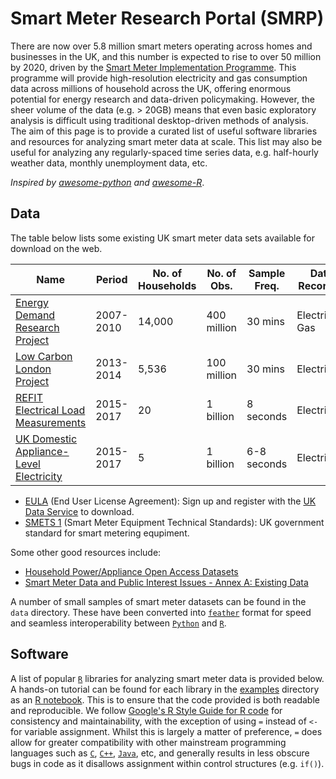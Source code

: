 # Smart Meter Research Portal (SMRP)
There are now over 5.8 million smart meters operating across homes and businesses in the UK, and this number is expected to rise to over 50 million by 2020, driven by the [Smart Meter Implementation Programme][smip]. This programme will provide high-resolution electricity and gas consumption data across millions of household across the UK, offering enormous potential for energy research and data-driven policymaking. However, the sheer volume of the data (e.g. > 20GB) means that even basic exploratory analysis is difficult using traditional desktop-driven methods of analysis. The aim of this page is to provide a curated list of useful software libraries and resources for analyzing smart meter data at scale. This list may also be useful for analyzing any regularly-spaced time series data, e.g. half-hourly weather data, monthly unemployment data, etc. 

*Inspired by [awesome-python][awesome-python] and [awesome-R][awesome-R]*.
 
## Data
The table below lists some existing UK smart meter data sets available for download on the web.

Name | Period | No. of Households | No. of Obs. | Sample Freq. | Data Recorded | Obs. Type | Data Format | Data License | Meter Type 
---- | ---- | ---- | ---- | ---- | ---- | ---- | ---- | ---- | --- |
[Energy Demand Research Project][EDRP] |  2007-2010 |  14,000 | 400 million | 30  mins | Electricity, Gas | Aggregate | csv | [EULA] | [SMETS 1]
[Low Carbon London Project][LCL] |  2013-2014 | 5,536  | 100 million | 30 mins | Electricity | Aggregate | csv | Open | [SMETS 1]
[REFIT Electrical Load Measurements][REFIT] | 2015-2017 | 20 | 1 billion | 8 seconds | Electricity | Aggregate, Appliance | csv |  Open | Own device
[UK Domestic Appliance-Level Electricity][UK-DALE] | 2015-2017 | 5 | 1 billion |6-8 seconds | Electricity | Aggregate, Appliance | csv, FLAC | Open | Own device |

* [EULA] (End User License Agreement): Sign up and register with the [UK Data Service][UKDS] to download.
* [SMETS 1] (Smart Meter Equipment Technical Standards): UK government standard for smart metering equpiment.

Some other good resources include:
- [Household Power/Appliance Open Access Datasets][Nature Table] 
- [Smart Meter Data and Public Interest Issues - Annex A: Existing Data][Elam Paper] 

A number of small samples of smart meter datasets can be found in the `data` directory. 
These have been converted into [`feather`][Feather] format for speed and seamless interoperability 
between [`Python`][Py-lang] and [`R`][R-lang].

## Software
A list of popular [`R`][R-lang] libraries for analyzing smart meter data is provided below. A hands-on tutorial can be found for each library in the [examples][smrp-examples] directory as an [R notebook][R-nb]. This is to ensure that the code provided is both readable and reproducible. We follow [Google's R Style Guide for R code][google-R-guide] for consistency and maintainability, with the exception of using `=` instead of `<-` for variable assignment. Whilst this is largely a matter of preference, `=` does allow for greater compatibility with other mainstream programming languages such as [`C`][C-lang], [`C++`][Cpp-lang], [`Java`][java-lang], etc, and generally results in less obscure bugs in code as it disallows assignment within control structures (e.g. `if()`).

<!-- ## Table of Contents
- [Data](#data)
- [Software](#software):
- [Examples](#examples):
- [Journals](#journals)
- [Themes](#themes):
    - [Uncertainty in Smart Meter Data](#smart-meter-uncertainty)    
    - [UK Smart Meter Rollout](#smart-meter-rollout)
 - [Books](#books)
- [Courses](#courses) 
-->

<!-- References -->
[comment]: # (Web Links)
[smip]: https://www.gov.uk/government/uploads/system/uploads/attachment_data/file/245736/smart_meters_domestic_leaflet.pdf
[awesome-Python]: https://github.com/vinta/awesome-python
[awesome-R]: https://github.com/qinwf/awesome-R
[EDRP]: https://discover.ukdataservice.ac.uk/catalogue/?sn=7591&type=data%20catalogue
[Elam Paper]: https://www.cse.org.uk/downloads/file/teddinet-paper-simon-elam-technical-annex.pdf
[EULA]: https://www.ukdataservice.ac.uk/get-data/how-to-access/conditions
[google-R-guide]: https://google.github.io/styleguide/Rguide.xml
[Nature Table]: https://www.nature.com/articles/sdata2016122/tables/1?proof=true
[PEP-guide]: https://www.python.org/dev/peps/pep-0008/
[R-nb]: http://rmarkdown.rstudio.com/r_notebooks.html
[Jupyter-nb]: http://jupyter.org/
[Py-lang]: https://docs.python.org/3/
[R-lang]: https://www.r-project.org/about.html
[Cpp-lang]: http://www.stroustrup.com/C++.html
[C-lang]: https://www.gnu.org/software/gnu-c-manual/gnu-c-manual.html
[java-lang]: https://docs.oracle.com/javase/8/docs/technotes/guides/language/index.html
[LCL]: https://data.london.gov.uk/dataset/smartmeter-energy-use-data-in-london-households
[REFIT]: http://dx.doi.org/10.15129/9ab14b0e-19ac-4279-938f-27f643078cec
[SMETS 1]: https://www.gov.uk/government/uploads/system/uploads/attachment_data/file/299395/smets.pdf
[UK-DALE]: https://www.doc.ic.ac.uk/~dk3810/data/
[UKDS]: http://sp.ukdataservice.ac.uk/newRegistration/newLogin.asp
[Feather]: https://github.com/wesm/feather
[comment]: # (Repos Links)
[smrp-examples]: ../examples
